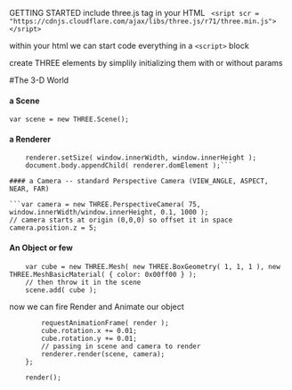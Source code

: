 GETTING STARTED 
include three.js tag in your HTML
``` <sript scr = "https://cdnjs.cloudflare.com/ajax/libs/three.js/r71/three.min.js"></sript>```

within your html we can start code everything in a ``<script>`` block 

create THREE elements by simplily initializing them with or without params 

#The 3-D World 

#### a Scene 
```var scene = new THREE.Scene();```

#### a Renderer

```var renderer = new THREE.WebGLRenderer();
	renderer.setSize( window.innerWidth, window.innerHeight );
	document.body.appendChild( renderer.domElement );```

#### a Camera -- standard Perspective Camera (VIEW_ANGLE, ASPECT, NEAR, FAR)
 
```var camera = new THREE.PerspectiveCamera( 75, window.innerWidth/window.innerHeight, 0.1, 1000 );
// camera starts at origin (0,0,0) so offset it in space 
camera.position.z = 5;
```


#### An Object or few 
```	// THREE Objects are Mesh that takes two argument, geometry & material 
	var cube = new THREE.Mesh( new THREE.BoxGeometry( 1, 1, 1 ), new THREE.MeshBasicMaterial( { color: 0x00ff00 } );
	// then throw it in the scene
	scene.add( cube );
```

now we can fire Render and Animate our object 
```	var render = function () {
		requestAnimationFrame( render );
		cube.rotation.x += 0.01;
		cube.rotation.y += 0.01;
		// passing in scene and camera to render
		renderer.render(scene, camera);
	};

	render(); 
```




	